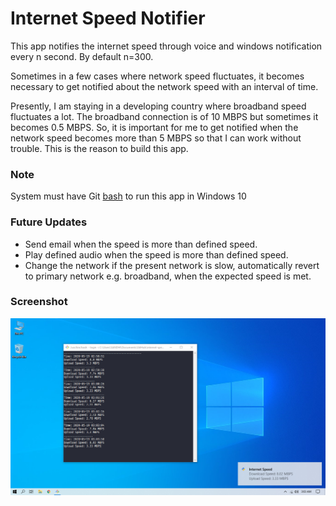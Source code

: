 # Internet Speed Notifier
This app notifies the internet speed through voice and windows notification every n second. By default n=300.

Sometimes in a few cases where network speed fluctuates, it becomes necessary to get notified about the network speed with an interval of time.

Presently, I am staying in a developing country where broadband speed fluctuates a lot. The broadband connection is of 10 MBPS but sometimes it becomes 0.5 MBPS. So, it is important for me to get notified when the network speed becomes more than 5 MBPS so that I can work without trouble. This is the reason to build this app.

### Note
System must have Git [bash](https://git-scm.com/) to run this app in Windows 10

### Future Updates
* Send email when the speed is more than defined speed.
* Play defined audio when the speed is more than defined speed.
* Change the network if the present network is slow, automatically revert to primary network e.g. broadband, when the expected speed is met.

### Screenshot
![Screenshot](./Screenshot.png)
